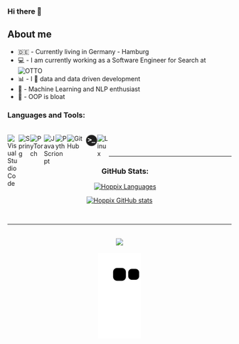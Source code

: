 ### Hi there 👋

## About me
- 🇩🇪 - Currently living in Germany - Hamburg
- 💻 - I am currently working as a Software Engineer for Search at <img href="https://www.linkedin.com/in/kolja-hopfmann-5a9b48189/" src="https://upload.wikimedia.org/wikipedia/commons/thumb/a/ad/Otto_GmbH_logo.svg/320px-Otto_GmbH_logo.svg.png" min-width="20px" max-width="20px" width="35px" align="center" alt="OTTO">
- 📊 - I 💜 data and data driven development
- 🤖 - Machine Learning and NLP enthusiast
- 📐 - OOP is bloat

### Languages and Tools:
<br />
<div align="left">
<img align="left" alt="Visual Studio Code" width="25px" src="https://cdn.jsdelivr.net/gh/devicons/devicon/icons/vscode/vscode-original.svg"/>
<img align="left" alt="Spring" width="26px" src="https://cdn.jsdelivr.net/gh/devicons/devicon/icons/spring/spring-original.svg"/>
<img align="left" alt="PyTorch" width="31px" src="https://pytorch.org/assets/images/pytorch-logo.png"/>
<img align="left" alt="JavaScript" width="26px" src="https://cdn.jsdelivr.net/gh/devicons/devicon/icons/javascript/javascript-plain.svg"/>    
<img align="left" alt="Python" width="26px" src="https://cdn.jsdelivr.net/gh/devicons/devicon/icons/python/python-plain.svg"/>
<img align="left" alt="GitHub" width="42px" src="https://www.sferalabs.cc/wp-content/uploads/github-logo-white.png"/>
<img align="left" alt="Terminal" width="26px" src="https://raw.githubusercontent.com/github/explore/80688e429a7d4ef2fca1e82350fe8e3517d3494d/topics/terminal/terminal.png"/>
<img align="left" alt="Linux" width="26px" src="https://cdn.jsdelivr.net/gh/devicons/devicon/icons/linux/linux-original.svg"/>
<div />
<br />
<br />
<div align="center" />

---

### GitHub Stats:

<div align="center" />

[![Hoppix Languages](https://github-readme-stats.vercel.app/api/top-langs/?username=Hoppix&hide=html&layout=compact&theme=radical)](https://github.com/Hoppix/)

[![Hoppix GitHub stats](https://github-readme-stats.vercel.app/api?username=Hoppix&theme=radical&show_icons=true)](https://github.com/Hoppix/github-readme-stats)

<br />
<div align="center" />

---
<br />
<div> 
<a href="https://www.linkedin.com/in/kolja-hopfmann-5a9b48189/" target="_blank"><img src="https://img.shields.io/badge/-LinkedIn-%230077B5?style=for-the-badge&logo=linkedin&logoColor=white" target="_blank"></a> 

![Snake animation](https://github.com/hoppix/hoppix/blob/output/github-contribution-grid-snake.svg)
